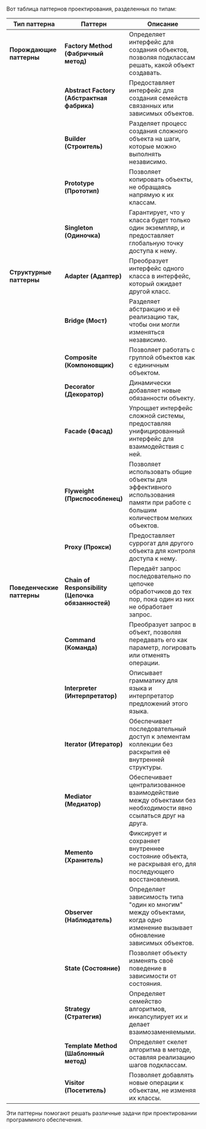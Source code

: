Вот таблица паттернов проектирования, разделенных по типам:

| **Тип паттерна**           | **Паттерн**                      | **Описание**                                                                                       |
|----------------------------|-----------------------------------|---------------------------------------------------------------------------------------------------|
| **Порождающие паттерны**    | **Factory Method (Фабричный метод)** | Определяет интерфейс для создания объектов, позволяя подклассам решать, какой объект создавать.     |
|                            | **Abstract Factory (Абстрактная фабрика)** | Предоставляет интерфейс для создания семейств связанных или зависимых объектов.                     |
|                            | **Builder (Строитель)**           | Разделяет процесс создания сложного объекта на шаги, которые можно выполнять независимо.           |
|                            | **Prototype (Прототип)**          | Позволяет копировать объекты, не обращаясь напрямую к их классам.                                   |
|                            | **Singleton (Одиночка)**          | Гарантирует, что у класса будет только один экземпляр, и предоставляет глобальную точку доступа к нему. |
| **Структурные паттерны**    | **Adapter (Адаптер)**             | Преобразует интерфейс одного класса в интерфейс, который ожидает другой класс.                      |
|                            | **Bridge (Мост)**                 | Разделяет абстракцию и её реализацию так, чтобы они могли изменяться независимо.                    |
|                            | **Composite (Компоновщик)**       | Позволяет работать с группой объектов как с единичным объектом.                                     |
|                            | **Decorator (Декоратор)**         | Динамически добавляет новые обязанности объекту.                                                   |
|                            | **Facade (Фасад)**                | Упрощает интерфейс сложной системы, предоставляя унифицированный интерфейс для взаимодействия с ней. |
|                            | **Flyweight (Приспособленец)**    | Позволяет использовать общие объекты для эффективного использования памяти при работе с большим количеством мелких объектов. |
|                            | **Proxy (Прокси)**                | Предоставляет суррогат для другого объекта для контроля доступа к нему.                             |
| **Поведенческие паттерны**  | **Chain of Responsibility (Цепочка обязанностей)** | Передаёт запрос последовательно по цепочке обработчиков до тех пор, пока один из них не обработает запрос. |
|                            | **Command (Команда)**             | Преобразует запрос в объект, позволяя передавать его как параметр, логировать или отменять операции. |
|                            | **Interpreter (Интерпретатор)**   | Описывает грамматику для языка и интерпретатор предложений этого языка.                            |
|                            | **Iterator (Итератор)**           | Обеспечивает последовательный доступ к элементам коллекции без раскрытия её внутренней структуры.    |
|                            | **Mediator (Медиатор)**           | Обеспечивает централизованное взаимодействие между объектами без необходимости явно ссылаться друг на друга. |
|                            | **Memento (Хранитель)**           | Фиксирует и сохраняет внутреннее состояние объекта, не раскрывая его, для последующего восстановления. |
|                            | **Observer (Наблюдатель)**        | Определяет зависимость типа "один ко многим" между объектами, когда одно изменение вызывает обновление зависимых объектов. |
|                            | **State (Состояние)**             | Позволяет объекту изменять своё поведение в зависимости от состояния.                              |
|                            | **Strategy (Стратегия)**          | Определяет семейство алгоритмов, инкапсулирует их и делает взаимозаменяемыми.                       |
|                            | **Template Method (Шаблонный метод)** | Определяет скелет алгоритма в методе, оставляя реализацию шагов подклассам.                        |
|                            | **Visitor (Посетитель)**          | Позволяет добавлять новые операции к объектам, не изменяя их классы.                                |

Эти паттерны помогают решать различные задачи при проектировании программного обеспечения.